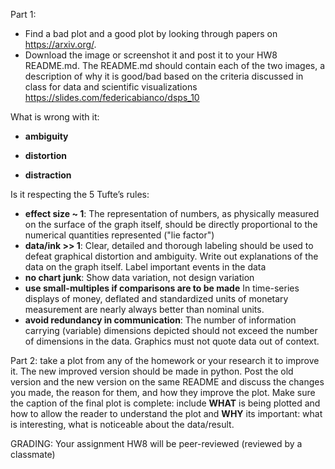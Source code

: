 Part 1: 
  - Find a bad plot and a good plot by looking through papers on https://arxiv.org/.
  - Download the image or screenshot it and post it to your HW8 README.md. 
The README.md should contain each of the two images, a description of why it is good/bad based on the criteria discussed in class for data and scientific visualizations https://slides.com/federicabianco/dsps_10

What is wrong with it: 
 
-  **ambiguity**
 
-  **distortion**
 
-  **distraction**

Is it respecting the 5 Tufte’s rules:

- **effect size ~ 1**: The representation of numbers, as physically measured on the surface of the graph itself, should be directly proportional to the numerical quantities represented   ("lie factor")                                                                                                                          
- **data/ink >> 1**: Clear, detailed and thorough labeling should be used to defeat graphical distortion and ambiguity.  Write out explanations of the data on the graph itself.  Label important events in the data                                                                             
- **no chart junk**: Show data variation, not design variation                                                                                
- **use small-multiples if comparisons are to be made** In time-series displays of money, deflated and standardized units of monetary measurement are nearly always better than nominal units.                                                                                                                                
- **avoid redundancy in communication**: The number of information carrying (variable) dimensions depicted should not exceed the number of dimensions in the data. Graphics must not quote data out of context.


Part 2: take a plot from any of the homework or your research it to improve it. The new improved version should be made in python. 
Post the old version and the new version on the same README and discuss the changes you made, the reason for them, and how they improve the plot. 
Make sure the caption of the final plot is complete: include **WHAT** is being plotted and how to allow the reader to understand the plot and **WHY** its important: what is interesting, what is noticeable about the data/result.

GRADING: Your assignment HW8 will be peer-reviewed (reviewed by a classmate)

